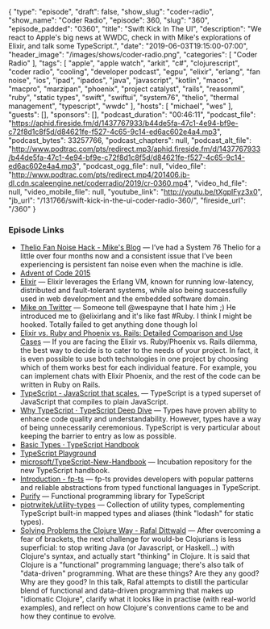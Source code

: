 {
  "type": "episode",
  "draft": false,
  "show_slug": "coder-radio",
  "show_name": "Coder Radio",
  "episode": 360,
  "slug": "360",
  "episode_padded": "0360",
  "title": "Swift Kick In The UI",
  "description": "We react to Apple's big news at WWDC, check in with Mike's explorations of Elixir, and talk some TypeScript.",
  "date": "2019-06-03T19:15:00-07:00",
  "header_image": "/images/shows/coder-radio.png",
  "categories": [
    "Coder Radio"
  ],
  "tags": [
    "apple",
    "apple watch",
    "arkit",
    "c#",
    "clojurescript",
    "coder radio",
    "cooling",
    "developer podcast",
    "egpu",
    "elixir",
    "erlang",
    "fan noise",
    "ios",
    "ipad",
    "ipados",
    "java",
    "javascript",
    "kotlin",
    "macos",
    "macpro",
    "marzipan",
    "phoenix",
    "project catalyst",
    "rails",
    "reasonml",
    "ruby",
    "static types",
    "swift",
    "swiftui",
    "system76",
    "thelio",
    "thermal management",
    "typescript",
    "wwdc"
  ],
  "hosts": [
    "michael",
    "wes"
  ],
  "guests": [],
  "sponsors": [],
  "podcast_duration": "00:46:11",
  "podcast_file": "https://aphid.fireside.fm/d/1437767933/b44de5fa-47c1-4e94-bf9e-c72f8d1c8f5d/d84621fe-f527-4c65-9c14-ed6ac602e4a4.mp3",
  "podcast_bytes": 33257766,
  "podcast_chapters": null,
  "podcast_alt_file": "http://www.podtrac.com/pts/redirect.mp3/aphid.fireside.fm/d/1437767933/b44de5fa-47c1-4e94-bf9e-c72f8d1c8f5d/d84621fe-f527-4c65-9c14-ed6ac602e4a4.mp3",
  "podcast_ogg_file": null,
  "video_file": "http://www.podtrac.com/pts/redirect.mp4/201406.jb-dl.cdn.scaleengine.net/coderradio/2019/cr-0360.mp4",
  "video_hd_file": null,
  "video_mobile_file": null,
  "youtube_link": "http://youtu.be/tXgpIFyz3x0",
  "jb_url": "/131766/swift-kick-in-the-ui-coder-radio-360/",
  "fireside_url": "/360"
}


### Episode Links

  * [Thelio Fan Noise Hack - Mike's Blog](http://dominickm.com/thelio-fan-noise-hack/ "Thelio Fan Noise Hack - Mike's Blog") — I’ve had a System 76 Thelio for a little over four months now and a consistent issue that I’ve been experiencing is persistent fan noise even when the machine is idle.
  * [Advent of Code 2015](https://adventofcode.com/2015 "Advent of Code 2015")
  * [Elixir](https://elixir-lang.org/ "Elixir") — Elixir leverages the Erlang VM, known for running low-latency, distributed and fault-tolerant systems, while also being successfully used in web development and the embedded software domain. 
  * [Mike on Twitter](https://twitter.com/dominucco/status/1135308539944194048 "Mike on Twitter") — Someone tell @wespayne that I hate him ;) He introduced me to @elixirlang and it's like fast #Ruby. I think I might be hooked. Totally failed to get anything done though lol
  * [Elixir vs. Ruby and Phoenix vs. Rails: Detailed Comparison and Use Cases](https://mlsdev.com/blog/elixir-vs-ruby-and-phoenix-vs-rails-what-to-choose-and-why "Elixir vs. Ruby and Phoenix vs. Rails: Detailed Comparison and Use Cases") — If you are facing the Elixir vs. Ruby/Phoenix vs. Rails dilemma, the best way to decide is to cater to the needs of your project. In fact, it is even possible to use both technologies in one project by choosing which of them works best for each individual feature. For example, you can implement chats with Elixir Phoenix, and the rest of the code can be written in Ruby on Rails. 
  * [TypeScript - JavaScript that scales.](https://www.typescriptlang.org/ "TypeScript - JavaScript that scales.") — TypeScript is a typed superset of JavaScript that compiles to plain JavaScript. 
  * [Why TypeScript · TypeScript Deep Dive](https://basarat.gitbooks.io/typescript/docs/why-typescript.html "Why TypeScript · TypeScript Deep Dive") — Types have proven ability to enhance code quality and understandability. However, types have a way of being unnecessarily ceremonious. TypeScript is very particular about keeping the barrier to entry as low as possible. 
  * [Basic Types · TypeScript Handbook](https://www.typescriptlang.org/docs/handbook/basic-types.html "Basic Types · TypeScript Handbook")
  * [TypeScript Playground](https://www.typescriptlang.org/play/ "TypeScript Playground")
  * [microsoft/TypeScript-New-Handbook](https://github.com/microsoft/TypeScript-New-Handbook "microsoft/TypeScript-New-Handbook") — Incubation repository for the new TypeScript handbook.
  * [Introduction - fp-ts](https://gcanti.github.io/fp-ts/ "Introduction - fp-ts") — fp-ts provides developers with popular patterns and reliable abstractions from typed functional languages in TypeScript. 
  * [Purify](https://gigobyte.github.io/purify/ "Purify") — Functional programming library for TypeScript
  * [piotrwitek/utility-types](https://github.com/piotrwitek/utility-types "piotrwitek/utility-types") — Collection of utility types, complementing TypeScript built-in mapped types and aliases (think "lodash" for static types). 
  * [Solving Problems the Clojure Way - Rafal Dittwald](https://www.youtube.com/watch?v=vK1DazRK_a0 "Solving Problems the Clojure Way - Rafal Dittwald") — After overcoming a fear of brackets, the next challenge for would-be Clojurians is less superficial: to stop writing Java (or Javascript, or Haskell...) with Clojure's syntax, and actually start "thinking" in Clojure. It is said that Clojure is a "functional" programming language; there's also talk of "data-driven" programming. What are these things? Are they any good? Why are they good? In this talk, Rafal attempts to distill the particular blend of functional and data-driven programming that makes up "idiomatic Clojure", clarify what it looks like in practise (with real-world examples), and reflect on how Clojure's conventions came to be and how they continue to evolve.


